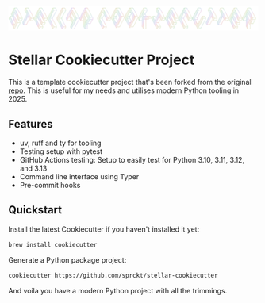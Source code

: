 ![Stellar CookieCutter](docs/ascii-stellar-cookiecutter.png)

# Stellar Cookiecutter Project
This is a template cookiecutter project that's been forked from the original
[repo](https://github.com/audreyfeldroy/cookiecutter-pypackage.git). This is useful for my needs and utilises modern
Python tooling in 2025. 

## Features

*   uv, ruff and ty for tooling
*   Testing setup with pytest
*   GitHub Actions testing: Setup to easily test for Python 3.10, 3.11, 3.12, and 3.13
*   Command line interface using Typer
*   Pre-commit hooks

## Quickstart

Install the latest Cookiecutter if you haven't installed it yet:

```bash
brew install cookiecutter
```

Generate a Python package project:

```bash
cookiecutter https://github.com/sprckt/stellar-cookiecutter
```

And voila you have a modern Python project with all the trimmings.